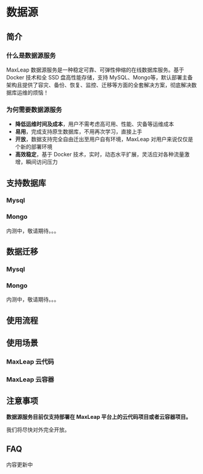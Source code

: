 # 数据源

## 简介

### 什么是数据源服务
MaxLeap 数据源服务是一种稳定可靠、可弹性伸缩的在线数据库服务。基于 Docker 技术和全 SSD 盘高性能存储，支持 MySQL、Mongo等，默认部署主备架构且提供了容灾、备份、恢复、监控、迁移等方面的全套解决方案，彻底解决数据库运维的烦恼！

### 为何需要数据源服务

* **降低运维时间及成本**，用户不需考虑高可用、性能、灾备等运维成本
*  **易用**，完成支持原生数据库，不用再次学习，直接上手
*  **开放**，数据支持完全自由迁出至用户自有环境，MaxLeap 对用户来说仅仅是个新的部署环境
*  **高效稳定**，基于 Docker 技术，实时，动态水平扩展，灵活应对各种流量激增，瞬间访问压力


## 支持数据库

### Mysql
 

### Mongo
内测中，敬请期待。。。

## 数据迁移

### Mysql

### Mongo
内测中，敬请期待。。。

## 使用流程


## 使用场景
### MaxLeap 云代码
### MaxLeap 云容器

## 注意事项

**数据源服务目前仅支持部署在 MaxLeap 平台上的云代码项目或者云容器项目。**

我们将尽快对外完全开放。

## FAQ
内容更新中

